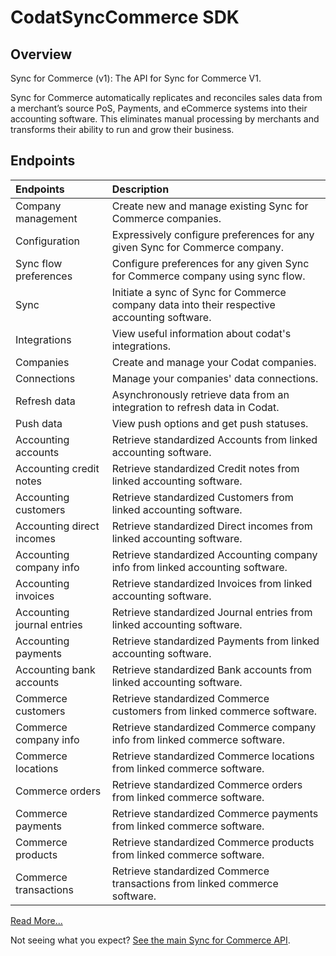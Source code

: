 # CodatSyncCommerce SDK

## Overview

Sync for Commerce (v1): The API for Sync for Commerce V1.

Sync for Commerce automatically replicates and reconciles sales data from a merchant’s source PoS, Payments, and eCommerce systems into their accounting software. This eliminates manual processing by merchants and transforms their ability to run and grow their business.

<!-- Start Codat Tags Table -->
## Endpoints

| Endpoints | Description |
| :- |:- |
| Company management | Create new and manage existing Sync for Commerce companies. |
| Configuration | Expressively configure preferences for any given Sync for Commerce company. |
| Sync flow preferences | Configure preferences for any given Sync for Commerce company using sync flow. |
| Sync | Initiate a sync of Sync for Commerce company data into their respective accounting software. |
| Integrations | View useful information about codat's integrations. |
| Companies | Create and manage your Codat companies. |
| Connections | Manage your companies' data connections. |
| Refresh data | Asynchronously retrieve data from an integration to refresh data in Codat. |
| Push data | View push options and get push statuses. |
| Accounting accounts | Retrieve standardized Accounts from linked accounting software. |
| Accounting credit notes | Retrieve standardized Credit notes from linked accounting software. |
| Accounting customers | Retrieve standardized Customers from linked accounting software. |
| Accounting direct incomes | Retrieve standardized Direct incomes from linked accounting software. |
| Accounting company info | Retrieve standardized Accounting company info from linked accounting software. |
| Accounting invoices | Retrieve standardized Invoices from linked accounting software. |
| Accounting journal entries | Retrieve standardized Journal entries from linked accounting software. |
| Accounting payments | Retrieve standardized Payments from linked accounting software. |
| Accounting bank accounts | Retrieve standardized Bank accounts from linked accounting software. |
| Commerce customers | Retrieve standardized Commerce customers from linked commerce software. |
| Commerce company info | Retrieve standardized Commerce company info from linked commerce software. |
| Commerce locations | Retrieve standardized Commerce locations from linked commerce software. |
| Commerce orders | Retrieve standardized Commerce orders from linked commerce software. |
| Commerce payments | Retrieve standardized Commerce payments from linked commerce software. |
| Commerce products | Retrieve standardized Commerce products from linked commerce software. |
| Commerce transactions | Retrieve standardized Commerce transactions from linked commerce software. |
<!-- End Codat Tags Table -->

[Read More...](https://docs.codat.io/commerce/overview)

Not seeing what you expect? [See the main Sync for Commerce API](https://docs.codat.io/sync-for-commerce-api).